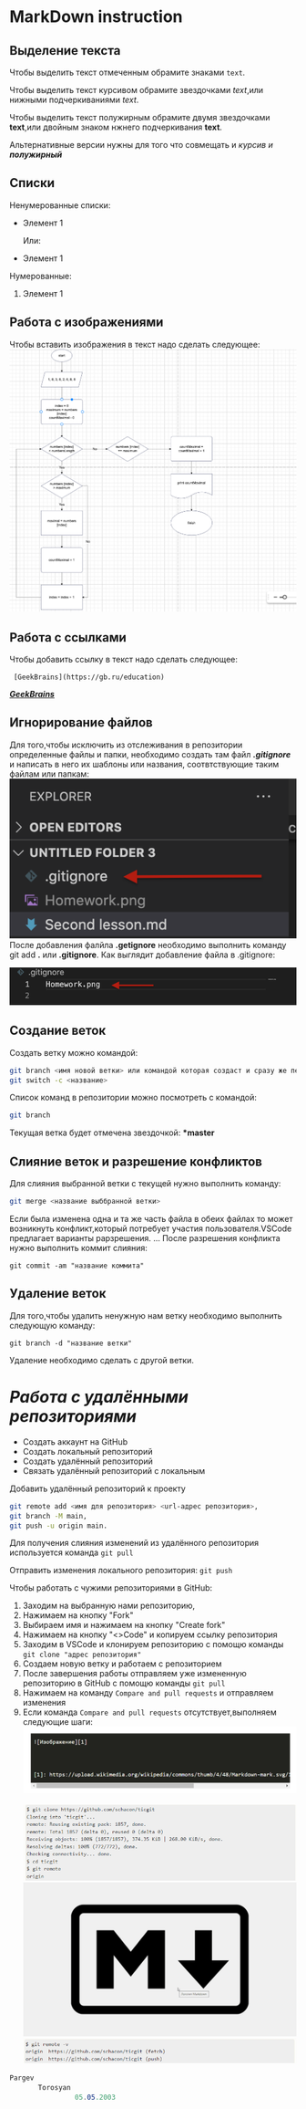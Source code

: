 # MarkDown instruction

## Выделение текста

 Чтобы выделить текст отмеченным обрамите знаками `text`.

 Чтобы выделить текст курсивом обрамите звездочками *text*,или нижными подчеркиваниями _text_.
 
Чтобы выделить текст полужирным обрамите двумя звездочками **text**,или двойным знаком нжнего подчеркивания __text__.

Альтернативные версии нужны для того что совмещать и _курсив и **полужирный**_
## Списки
  Ненумерованные списки:
  * Элемент 1 
  
      Или:
   + Элемент 1 

Нумерованные:

   1. Элемент 1 
             
## Работа с изображениями
 Чтобы вставить изображения в текст надо сделать следующее:
 ![Homework](Homework.png)

 ## Работа с ссылками
Чтобы добавить ссылку в текст надо сделать следующее:
```
 [GeekBrains](https://gb.ru/education) 
 ```
   ***[GeekBrains](https://gb.ru/education)*** 

##    Игнорирование файлов
Для того,чтобы исключить из отслеживания в репозитории определенные файлы и папки, необходимо создать там файл ***.gitignore*** и написать в него их шаблоны или названия, соотвтствующие таким файлам или папкам:
![Error](Homework2.png)
После добавления фалйла __.getignore__ необходимо выполнить команду git add __.__ или __.gitignore__.
Как выглядит добавление файла в .gitignore:

![error](Homework3.png)
##   Создание веток
Создать ветку можно командой:
```Bash
git branch <имя новой ветки> или командой которая создаст и сразу же переключится в ветку:
git switch -c <название>
```
 Список команд в репозитории можно посмотреть с командой:
 ```bash
 git branch
 ```
 Текущая ветка будет отмечена звездочкой: __*master__

## Слияние веток и разрешение конфликтов
Для слияния выбранной ветки с текущей нужно выполнить команду:
```Bash
git merge <название выббранной ветки>
```
Если была изменена одна и та же часть файла в обеих файлах то может возникнуть конфликт,который потребует участия пользователя.VSCode предлагает варианты рарзрешения. ...
После разрешения конфликта нужно выполнить коммит слияния:
```
git commit -am "название коммита"
```

## Удаление веток
Для того,чтобы удалить ненужную нам ветку необходимо выполнить следующую команду:
```
git branch -d "название ветки"
```
Удаление необходимо сделать с другой ветки.

# ***Работа с удалёнными репозиториями***
* Cоздать аккаунт на GitHub
* Создать локальный репозиторий
* Создать удалённый репозиторий
* Связать удалённый репозиторий с локальным

Добавить удалённый репозиторий к проекту
```Bash
git remote add <имя для репозитория> <url-адрес репозитория>,
git branch -M main,
git push -u origin main.
```

Для получения слияния изменений из удалённого репозитория используется команда `git pull`

Отправить изменения локального репозитория: `git push`

Чтобы работать с чужими репозиториями в GitHub:
1. Заходим на выбранную нами репозиторию,
2. Нажимаем на кнопку "Fork"
3. Выбираем имя и нажимаем на кнопку "Create fork"
4. Нажимаем на кнопку "<>Code" и копируем ссылку репозитория
5. Заходим в VSCode и клонируем репозиторию с помощю команды `git clone "адрес репозитория"`
6. Создаем новую ветку и работаем с репозиторием
7. После завершения работы отправляем уже измененную репозиторию в GitHub с помощю команды `git pull`
8. Нажимаем на команду `Compare and pull requests` и отправляем изменения
9. Если команда `Compare and pull requests` отсутствует,выполняем следующие шаги:
![Error](2.png)  
![Error](3.png)
![Error](1.png)
![Error](4.png)

```C# 
Pargev
       Torosyan
                05.05.2003
```
